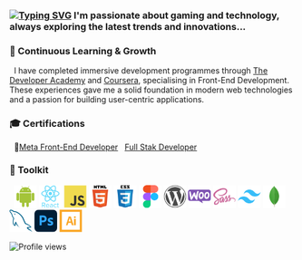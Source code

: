 ### [![Typing SVG](https://readme-typing-svg.herokuapp.com?font=roboto&weight=200&size=10&letterSpacing=&pause=1000&color=39FF14&random=true&width=250&height=28&lines=%F0%9F%91%8B++Hello%2C++I'm+Viorel%2C)](https://git.io/typing-svg) I'm passionate about gaming and technology, always exploring the latest trends and innovations...


### 🌱 Continuous Learning & Growth

&nbsp; I have completed immersive development programmes through [The Developer Academy](https://www.thedeveloperacademy.com) and [Coursera](https://www.coursera.org), specialising in Front-End Development. These experiences gave me a solid foundation in modern web technologies and a passion for building user-centric applications.

### 🎓 Certifications

&nbsp; 🏅[Meta Front-End Developer](https://www.coursera.org/account/accomplishments/certificate/P4NG21MJO4HM) &nbsp; [Full Stak Developer](https://www.thedeveloperacademy.com/)

### 🧰 Toolkit

&nbsp; <img src="https://raw.githubusercontent.com/devicons/devicon/master/icons/android/android-original.svg" alt="Android Icon" width="40" height="40"/>
<img src="https://github.com/devicons/devicon/blob/master/icons/react/react-original-wordmark.svg" alt="React Icon" width="40" height="40"/>
<img src="https://github.com/devicons/devicon/blob/master/icons/javascript/javascript-original.svg" alt="JS Icon" width="40" height="40"/>
<img src="https://github.com/devicons/devicon/blob/master/icons/html5/html5-original-wordmark.svg" alt="HTML Icon" width="40" height="40" />
<img src="https://github.com/devicons/devicon/blob/master/icons/css3/css3-original-wordmark.svg" alt="CSS Icon" width="40" height="40"/>
<img src="https://github.com/devicons/devicon/blob/master/icons/figma/figma-original.svg" alt="Figma Icon" width="40" height="40" />
<img src="https://github.com/devicons/devicon/blob/master/icons/wordpress/wordpress-plain.svg" alt="WordPress Icon" width="40" height="40" />
<img src="https://github.com/devicons/devicon/blob/master/icons/woocommerce/woocommerce-original.svg" alt="wooCommerce Icon" width="40" height="40" />
<img src="https://github.com/devicons/devicon/blob/master/icons/sass/sass-original.svg" alt="Sass Icon" width="40" height="40"/>
<img src="https://github.com/devicons/devicon/blob/master/icons/tailwindcss/tailwindcss-original.svg" alt="Tailwind Icon" width="40" height="40"/>
<img src="https://github.com/devicons/devicon/blob/master/icons/mongodb/mongodb-original.svg" alt="DB Icon" width="40" height="40"/>
<img src="https://github.com/devicons/devicon/blob/master/icons/mysql/mysql-original.svg" alt="MySql Icon" width="40" height="40"/>
<img src="https://github.com/devicons/devicon/blob/master/icons/photoshop/photoshop-original.svg" alt="PS Icon" width="40" height="40"/>
<img src="https://github.com/devicons/devicon/blob/master/icons/illustrator/illustrator-line.svg" alt="AI Icon" width="40" height="40"/>



![Profile views](https://komarev.com/ghpvc/?username=Dux-ping&color=brightgreen)










<!--
**Dux-ping/Dux-ping** is a ✨ _special_ ✨ repository because its `README.md` (this file) appears on your GitHub profile.




Here are some ideas to get you started:

- 🔭 I’m currently working on ...
- 🌱 I’m currently learning ...
- 👯 I’m looking to collaborate on ...
- 🤔 I’m looking for help with ...
- 💬 Ask me about ...
- 📫 How to reach me: ...
- 😄 Pronouns: ...
- ⚡ Fun fact: ...
-->

